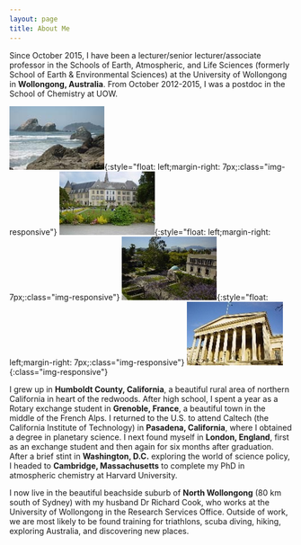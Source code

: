 ```yaml
---
layout: page
title: About Me
---
```


Since October 2015, I have been a lecturer/senior lecturer/associate professor in the Schools of Earth, Atmospheric, and Life Sciences (formerly School of Earth & Environmental Sciences) at the University of Wollongong in **Wollongong, Australia**. From October 2012-2015, I was a postdoc in the School of Chemistry at UOW.

![humboldt](img/moonstone_169.jpeg){:style="float: left;margin-right: 7px;:class="img-responsive"}
![grenoble](img/grenoble-2_med_hr.jpeg){:style="float: left;margin-right: 7px;:class="img-responsive"}
![caltech](img/caltech_med_hr.jpeg){:style="float: left;margin-right: 7px;:class="img-responsive"}
![ucl](img/ucl_med_hr.jpeg){:class="img-responsive"}

I grew up in **Humboldt County, California**, a beautiful rural area of northern California in heart of the redwoods. After high school, I spent a year as a Rotary exchange student in **Grenoble, France**, a beautiful town in the middle of the French Alps. I returned to the U.S. to attend Caltech (the California Institute of Technology) in **Pasadena, California**, where I obtained a degree in planetary science. I next found myself in **London, England**, first as an exchange student and then again for six months after graduation. After a brief stint in **Washington, D.C.** exploring the world of science policy, I headed to **Cambridge, Massachusetts** to complete my PhD in atmospheric chemistry at Harvard University.

I now live in the beautiful beachside suburb of **North Wollongong** (80 km south of Sydney) with my husband Dr Richard Cook, who works at the University of Wollongong in the Research Services Office. Outside of work, we are most likely to be found training for triathlons, scuba diving, hiking, exploring Australia, and discovering new places.
